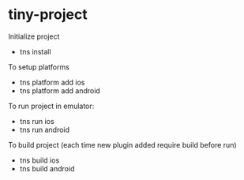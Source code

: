 # tiny-project

Initialize project
- tns install

To setup platforms 
- tns platform add ios
- tns platform add android

To run project in emulator:
- tns run ios
- tns run android

To build project (each time new plugin added require build before run)
- tns build ios
- tns build android
